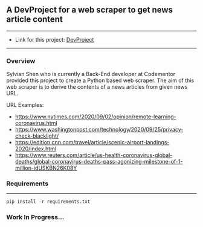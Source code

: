 ## A DevProject for a web scraper to get news article content


*** 
- Link for this project: 
[DevProject](https://www.codementor.io/projects/web-scraper-to-get-news-article-content-atx32d46qe)

--- 

### Overview
Sylvian Shen  who is currently a Back-End developer at Codementor provided this project to create a Python based web scraper. 
The aim of this web scraper is to derive the contents of a news articles from given news URL.

URL Examples:

- https://www.nytimes.com/2020/09/02/opinion/remote-learning-coronavirus.html
- https://www.washingtonpost.com/technology/2020/09/25/privacy-check-blacklight/
- https://edition.cnn.com/travel/article/scenic-airport-landings-2020/index.html
- https://www.reuters.com/article/us-health-coronavirus-global-deaths/global-coronavirus-deaths-pass-agonizing-milestone-of-1-million-idUSKBN26K08Y

### Requirements

--- 
```python
pip install -r requirements.txt
```

### Work In Progress...